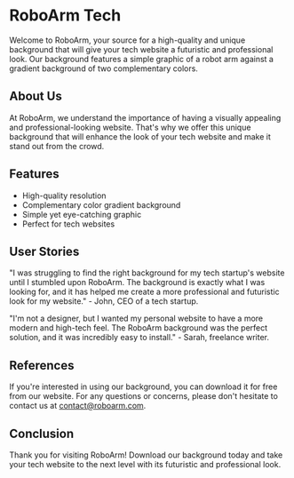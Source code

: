 <!--font:Montserrat-->

# RoboArm Tech

Welcome to RoboArm, your source for a high-quality and unique background that will give your tech website a futuristic and professional look. Our background features a simple graphic of a robot arm against a gradient background of two complementary colors.

## About Us

At RoboArm, we understand the importance of having a visually appealing and professional-looking website. That's why we offer this unique background that will enhance the look of your tech website and make it stand out from the crowd.

## Features

- High-quality resolution
- Complementary color gradient background
- Simple yet eye-catching graphic
- Perfect for tech websites

## User Stories

"I was struggling to find the right background for my tech startup's website until I stumbled upon RoboArm. The background is exactly what I was looking for, and it has helped me create a more professional and futuristic look for my website." - John, CEO of a tech startup.

"I'm not a designer, but I wanted my personal website to have a more modern and high-tech feel. The RoboArm background was the perfect solution, and it was incredibly easy to install." - Sarah, freelance writer.

## References

If you're interested in using our background, you can download it for free from our website. For any questions or concerns, please don't hesitate to contact us at [contact@roboarm.com](#contact).

## Conclusion

Thank you for visiting RoboArm! Download our background today and take your tech website to the next level with its futuristic and professional look.

<!--

Write me content for website with wallpaper which alt text is:

"A wallpaper with a simple graphic of a robot arm, against a gradient background of two complementary colors."

The name/title of the page should not be 1:1 copy of the alt text but rather a real content of the website which is using this wallpaper.

- Use markdown format 
- Start with heading
- Heading should be short and concise
- The content should look like a real website 
- The website should not be about the wallpaper, wallpaper is just a related background
- Heading should be contain work "wallpaper" or "background"
- Include real sections like references, contact, user stories, etc. use things relevant to the page purpose.
- Feel free to use structure like headings, bullets, numbering, blockquotes, paragraphs, horizontal lines, etc.
- You can use formatting like bold or _italic_
- You can include UTF-8 emojis
- Links should be only #hash anchors (and you can refer to the document itself)
- Do not include images


---


# RoboArm: A Futuristic Background for Your Tech Website

Welcome to RoboArm, a website that provides you with the perfect futuristic background for your tech-related projects. Our wallpaper features a simple graphic of a robot arm against a gradient background of two complementary colors.

## About Us

At RoboArm, we understand the importance of having a visually appealing and professional-looking website. That's why we offer this unique wallpaper that will enhance the look of your tech website and make it stand out from the crowd.

## Features

- High-quality resolution
- Complementary color gradient background
- Simple yet eye-catching graphic
- Perfect for tech websites

## User Stories

"I was struggling to find the right background for my tech startup's website until I stumbled upon RoboArm. The wallpaper is exactly what I was looking for, and it has helped me create a more professional and futuristic look for my website." - John, CEO of a tech startup.

"I'm not a designer, but I wanted my personal website to have a more modern and high-tech feel. The RoboArm wallpaper was the perfect solution, and it was incredibly easy to install." - Sarah, freelance writer.

## References

If you're interested in using our wallpaper, you can download it for free from our website. For any questions or concerns, please don't hesitate to contact us at [contact@roboarm.com](#contact).

## Conclusion

Thank you for visiting RoboArm! We hope that our wallpaper will help you create a more professional and futuristic look for your tech website. Download it today and take your website to the next level!


---


Heading is too long, rewrite whole content.


---


# Futuristic Wallpaper for Tech Websites: RoboArm

Welcome to RoboArm, your go-to source for a high-quality wallpaper that will give your tech website a futuristic and professional look. Our wallpaper features a simple graphic of a robot arm against a gradient background of two complementary colors.

## About Us

At RoboArm, we understand the importance of having a visually appealing and professional-looking website. That's why we offer this unique wallpaper that will enhance the look of your tech website and make it stand out from the crowd.

## Features

- High-quality resolution
- Complementary color gradient background
- Simple yet eye-catching graphic
- Perfect for tech websites

## User Stories

"I was struggling to find the right background for my tech startup's website until I stumbled upon RoboArm. The wallpaper is exactly what I was looking for, and it has helped me create a more professional and futuristic look for my website." - John, CEO of a tech startup.

"I'm not a designer, but I wanted my personal website to have a more modern and high-tech feel. The RoboArm wallpaper was the perfect solution, and it was incredibly easy to install." - Sarah, freelance writer.

## References

If you're interested in using our wallpaper, you can download it for free from our website. For any questions or concerns, please don't hesitate to contact us at [contact@roboarm.com](#contact).

## Conclusion

Thank you for visiting RoboArm! Download our wallpaper today and take your tech website to the next level with its futuristic and professional look.


---


Heading should not include word "wallpaper". The website should not be about the wallpaper itself, wallpaper is just a related background, rewrite whole content.


---


# RoboArm: Elevate Your Tech Website's Aesthetics with a Futuristic Background

Welcome to RoboArm, your destination for a high-quality and unique background that will give your tech website a futuristic and professional look. Our background features a simple graphic of a robot arm against a gradient background of two complementary colors.

## About Us

At RoboArm, we understand the importance of having a visually appealing and professional-looking website. That's why we offer this unique background that will enhance the look of your tech website and make it stand out from the crowd.

## Features

- High-quality resolution
- Complementary color gradient background
- Simple yet eye-catching graphic
- Perfect for tech websites

## User Stories

"I was struggling to find the right background for my tech startup's website until I stumbled upon RoboArm. The background is exactly what I was looking for, and it has helped me create a more professional and futuristic look for my website." - John, CEO of a tech startup.

"I'm not a designer, but I wanted my personal website to have a more modern and high-tech feel. The RoboArm background was the perfect solution, and it was incredibly easy to install." - Sarah, freelance writer.

## References

If you're interested in using our background, you can download it for free from our website. For any questions or concerns, please don't hesitate to contact us at [contact@roboarm.com](#contact).

## Conclusion

Thank you for visiting RoboArm! Download our background today and take your tech website to the next level with its futuristic and professional look.


---


Heading is too long, rewrite whole content.


---


# Elevate Your Tech Website's Aesthetics with RoboArm

Welcome to RoboArm, your source for a high-quality and unique background that will give your tech website a futuristic and professional look. Our background features a simple graphic of a robot arm against a gradient background of two complementary colors.

## About Us

At RoboArm, we understand the importance of having a visually appealing and professional-looking website. That's why we offer this unique background that will enhance the look of your tech website and make it stand out from the crowd.

## Features

- High-quality resolution
- Complementary color gradient background
- Simple yet eye-catching graphic
- Perfect for tech websites

## User Stories

"I was struggling to find the right background for my tech startup's website until I stumbled upon RoboArm. The background is exactly what I was looking for, and it has helped me create a more professional and futuristic look for my website." - John, CEO of a tech startup.

"I'm not a designer, but I wanted my personal website to have a more modern and high-tech feel. The RoboArm background was the perfect solution, and it was incredibly easy to install." - Sarah, freelance writer.

## References

If you're interested in using our background, you can download it for free from our website. For any questions or concerns, please don't hesitate to contact us at [contact@roboarm.com](#contact).

## Conclusion

Thank you for visiting RoboArm! Download our background today and take your tech website to the next level with its futuristic and professional look.


---


Write me a Google font which is best fitting for the website.

Pick from the list:
- Barlow Condensed
- Poppins
- Futura
- Exo 2
- Lato
- Inter
- Raleway
- Alegreya
- Montserrat
- Lobster
- Open Sans
- Playfair Display
- IBM Plex Sans
- Dancing Script
- Roboto
- Orbitron
- Great Vibes


Write just the font name nothing else.


---


Montserrat

-->
